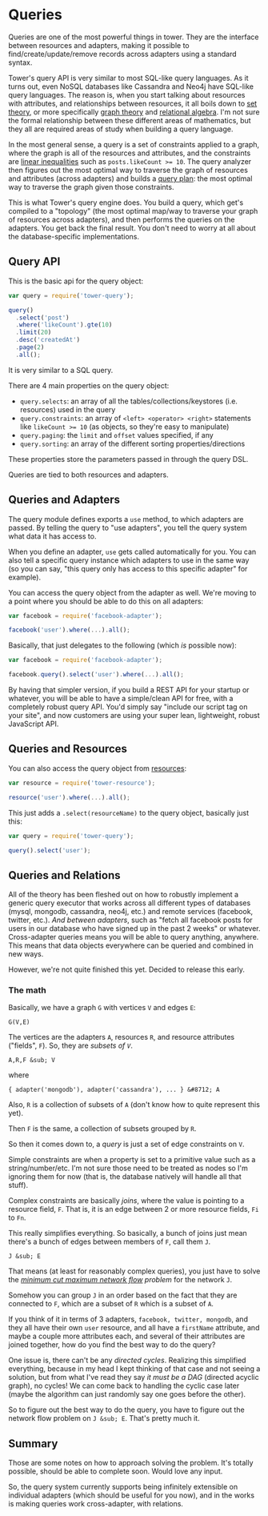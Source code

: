 # Queries

Queries are one of the most powerful things in tower. They are the interface between resources and adapters, making it possible to find/create/update/remove records across adapters using a standard syntax.

Tower's query API is very similar to most SQL-like query languages. As it turns out, even NoSQL databases like Cassandra and Neo4j have SQL-like query languages. The reason is, when you start talking about resources with attributes, and relationships between resources, it all boils down to [set theory](http://en.wikipedia.org/wiki/Set_theory), or more specifically [graph theory](http://en.wikipedia.org/wiki/Graph_theory) and [relational algebra](http://en.wikipedia.org/wiki/Relational_algebra). I'm not sure the formal relationship between these different areas of mathematics, but they all are required areas of study when building a query language.

In the most general sense, a query is a set of constraints applied to a graph, where the graph is all of the resources and attributes, and the constraints are [linear inequalities](http://en.wikipedia.org/wiki/Linear_inequality) such as `posts.likeCount >= 10`. The query analyzer then figures out the most optimal way to traverse the graph of resources and attributes (across adapters) and builds a [query plan](http://en.wikipedia.org/wiki/Query_plan): the most optimal way to traverse the graph given those constraints.

This is what Tower's query engine does. You build a query, which get's compiled to a "topology" (the most optimal map/way to traverse your graph of resources across adapters), and then performs the queries on the adapters. You get back the final result. You don't need to worry at all about the database-specific implementations.

## Query API

This is the basic api for the query object:

```js
var query = require('tower-query');

query()
  .select('post')
  .where('likeCount').gte(10)
  .limit(20)
  .desc('createdAt')
  .page(2)
  .all();
```

It is very similar to a SQL query.

There are 4 main properties on the query object:

- `query.selects`: an array of all the tables/collections/keystores (i.e. resources) used in the query
- `query.constraints`: an array of `<left> <operator> <right>` statements like `likeCount >= 10` (as objects, so they're easy to manipulate)
- `query.paging`: the `limit` and `offset` values specified, if any
- `query.sorting`: an array of the different sorting properties/directions

These properties store the parameters passed in through the query DSL.

Queries are tied to both resources and adapters.

## Queries and Adapters

The query module defines exports a `use` method, to which adapters are passed. By telling the query to "use adapters", you tell the query system what data it has access to.

When you define an adapter, `use` gets called automatically for you. You can also tell a specific query instance which adapters to use in the same way (so you can say, "this query only has access to this specific adapter" for example).

You can access the query object from the adapter as well. We're moving to a point where you should be able to do this on all adapters:

```js
var facebook = require('facebook-adapter');

facebook('user').where(...).all();
```

Basically, that just delegates to the following (which _is_ possible now):

```js
var facebook = require('facebook-adapter');

facebook.query().select('user').where(...).all();
```

By having that simpler version, if you build a REST API for your startup or whatever, you will be able to have a simple/clean API for free, with a completely robust query API. You'd simply say "include our script tag on your site", and now customers are using your super lean, lightweight, robust JavaScript API.

## Queries and Resources

You can also access the query object from [resources](/guides#resources):

```js
var resource = require('tower-resource');

resource('user').where(...).all();
```

This just adds a `.select(resourceName)` to the query object, basically just this:

```js
var query = require('tower-query');

query().select('user');
```

## Queries and Relations

All of the theory has been fleshed out on how to robustly implement a generic query executor that works across all different types of databases (mysql, mongodb, cassandra, neo4j, etc.) and remote services (facebook, twitter, etc.). _And between adapters_, such as "fetch all facebook posts for users in our database who have signed up in the past 2 weeks" or whatever. Cross-adapter queries means you will be able to query anything, anywhere. This means that data objects everywhere can be queried and combined in new ways.

However, we're not quite finished this yet. Decided to release this early.

### The math

Basically, we have a graph `G` with vertices `V` and edges `E`:

```
G(V,E)
```

The vertices are the adapters `A`, resources `R`, and resource attributes ("fields", `F`). So, they are _subsets of `V`_.

```
A,R,F &sub; V
```

where

```
{ adapter('mongodb'), adapter('cassandra'), ... } &#8712; A
```

Also, `R` is a collection of subsets of `A` (don't know how to quite represent this yet).

Then `F` is the same, a collection of subsets grouped by `R`.

So then it comes down to, a _query_ is just a set of edge constraints on `V`.

Simple constraints are when a property is set to a primitive value such as a string/number/etc. I'm not sure those need to be treated as nodes so I'm ignoring them for now (that is, the database natively will handle all that stuff).

Complex constraints are basically _joins_, where the value is pointing to a resource field, `F`. That is, it is an edge between 2 or more resource fields, `Fi` to `Fn`.

This really simplifies everything. So basically, a bunch of joins just mean there's a bunch of edges between members of `F`, call them `J`.

```
J &sub; E
```

That means (at least for reasonably complex queries), you just have to solve the _[minimum cut maximum network flow](http://en.wikipedia.org/wiki/Max-flow_min-cut_theorem) problem_ for the network `J`.

Somehow you can group `J` in an order based on the fact that they are connected to `F`, which are a subset of `R` which is a subset of `A`.

If you think of it in terms of 3 adapters, `facebook, twitter, mongodb`, and they all have their own `user` resource, and all have a `firstName` attribute, and maybe a couple more attributes each, and several of their attributes are joined together, how do you find the best way to do the query?

One issue is, there can't be any _directed cycles_. Realizing this simplified everything, because in my head I kept thinking of that case and not seeing a solution, but from what I've read they say _it must be a DAG_ (directed acyclic graph), no cycles! We can come back to handling the cyclic case later (maybe the algorithm can just randomly say one goes before the other).

So to figure out the best way to do the query, you have to figure out the network flow problem on `J &sub; E`. That's pretty much it.

## Summary

Those are some notes on how to approach solving the problem. It's totally possible, should be able to complete soon. Would love any input.

So, the query system currently supports being infinitely extensible on individual adapters (which should be useful for you now), and in the works is making queries work cross-adapter, with relations.